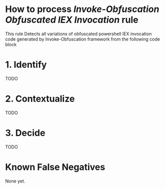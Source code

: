 # How to process *Invoke-Obfuscation Obfuscated IEX Invocation* rule
This rule Detects all variations of obfuscated powershell IEX invocation code generated by Invoke-Obfuscation framework from the following code block

# 1. Identify
TODO

# 2. Contextualize
TODO

# 3. Decide
TODO

# Known False Negatives
None yet.
